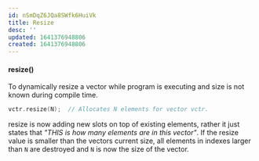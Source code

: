 ```yaml
---
id: nSmDqZ6JQa8SWfk6HuiVk
title: Resize
desc: ''
updated: 1641376948806
created: 1641376948806
---
```


#### resize()

To dynamically resize a vector while program is executing and size is not known during compile time.

```cpp
vctr.resize(N);  // Allocates N elements for vector vctr.
```

resize is now adding new slots on top of existing elements, rather it just states that _"THIS is how many elements are in this vector"_. If the resize value is smaller than the vectors current size, all elements in indexes larger than `N` are destroyed and `N` is now the size of the vector.
